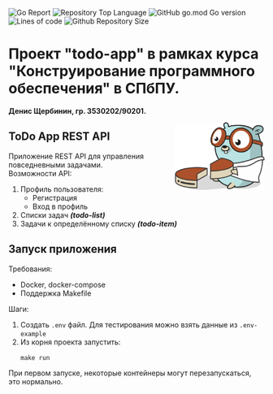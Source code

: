 ![Go Report](https://goreportcard.com/badge/github.com/denis-shcherbinin/spbpu-software-design-project)
![Repository Top Language](https://img.shields.io/github/languages/top/denis-shcherbinin/spbpu-software-design-project)
![GitHub go.mod Go version](https://img.shields.io/github/go-mod/go-version/denis-shcherbinin/spbpu-software-design-project)
![Lines of code](https://img.shields.io/tokei/lines/github/denis-shcherbinin/spbpu-software-design-project)
![Github Repository Size](https://img.shields.io/github/repo-size/evt/rest-api-example)

# Проект "todo-app" в рамках курса "Конструирование программного обеспечения" в СПбПУ.  

**Денис Щербинин, гр. 3530202/90201.**  

<img align="right" width="35%" src="./images/gopher-big-slice.png" alt="">  

## ToDo App REST API  

Приложение REST API для управления повседневными задачами.  
Возможности API:
1. Профиль пользователя:
    - Регистрация
    - Вход в профиль
2. Списки задач ***(todo-list)***
3. Задачи к определённому списку ***(todo-item)*** 

## Запуск приложения 

Требования:
* Docker, docker-compose
* Поддержка Makefile

Шаги: 
1. Создать `.env` файл. Для тестирования можно взять данные из `.env-example`
2. Из корня проекта запустить: 
    ```
    make run
    ```
При первом запуске, некоторые контейнеры могут перезапускаться, это нормально.
